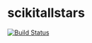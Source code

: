 # scikitallstars

[![Build Status](https://travis-ci.com/maskot1977/scikitallstars.svg?branch=main)](https://travis-ci.com/github/maskot1977/scikitallstars/)
